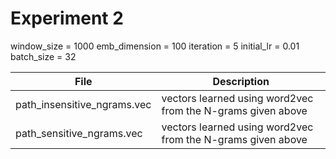 # Experiment 2

window_size = 1000
emb_dimension = 100
iteration = 5
initial_lr = 0.01
batch_size = 32

|File|Description|
|---|---|
|path_insensitive_ngrams.vec|vectors learned using word2vec from the N-grams given above|
|path_sensitive_ngrams.vec|vectors learned using word2vec from the N-grams given above|
